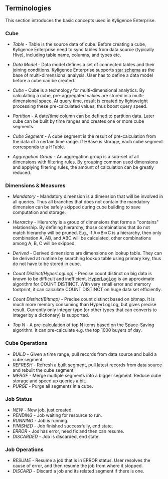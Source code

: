 ## Terminologies

This section introduces the basic concepts used in Kyligence Enterprise.

### Cube
* _Table_ - Table is the source data of cube. Before creating a cube, Kyligence Enterprise need to sync tables from data source (typically Hive), including table name, columns, and types etc.

* _Data Model_ - Data model defines a set of connected tables and their joining conditions. Kyligence Enterprise supports [star schema](https://en.wikipedia.org/wiki/Star_schema) as the base of multi-dimensional analysis. User has to define a data model before a cube can be created.

* _Cube_ - Cube is a technology for multi-dimensional analytics. By calculating a cube, pre-aggregated values are stored in a multi-dimensional space. At query time, result is created by lightweight processing these pre-calculated values, thus boost query speed. 

* _Partition_ - A date/time column can be defined to partition data. Later cube can be built by time ranges and creates one or more cube segments.

* _Cube Segment_ - A cube segment is the result of pre-calculation from the data of a certain time range. If HBase is storage, each cube segment corresponds to a HTable.

* _Aggregation Group_ - An aggregation group is a sub-set of all dimensions with filtering rules. By grouping common used dimensions and applying filtering rules, the amount of calculation can be greatly reduced. 

### Dimensions & Measures
* _Mandatory_ - Mandatory dimension is a dimension that will be involved in all queries. Thus all branches that does not contain the mandatory dimension can be safely skipped during cube building to save computation and storage.

* _Hierarchy_ - Hierarchy is a group of dimensions that forms a "contains" relationship. By defining hierarchy, those combinations that do not match hierarchy will be pruned. E.g., if A=>B=>C is a hierarchy, then only combination A, AB, and ABC will be calculated, other combinations among A, B, C will be skipped.

* _Derived_ - Derived dimensions are dimensions on lookup table. They can be derived at runtime by searching lookup table using primary key, thus do not have to be stored in cube.

* _Count Distinct(HyperLogLog)_ - Precise count distinct on big data is known to be difficult and inefficient. [HyperLogLog](https://en.wikipedia.org/wiki/HyperLogLog) is an approximate algorithm for COUNT DISTINCT. With very small error and memory footprint, it can calculate COUNT DISTINCT on huge data set efficiently.

* _Count Distinct(Bitmap)_ - Precise count distinct based on bitmap. It is much more memory consuming than HyperLogLog, but gives precise result. Currently only integer type (or other types that can converts to integer by a dictionary) is supported.

* _Top N_ - A pre-calculation of top N items based on the Space-Saving algorithm. It can pre-calculate e.g. the top 1000 buyers of day.

### Cube Operations
* _BUILD_ - Given a time range, pull records from data source and build a cube segment.
* _REFRESH_ - Refresh a built segment, pull latest records from data source and rebuilt the cube segment.
* _MERGE_ - Merge multiple segments into a bigger segment. Reduce cube storage and speed up queries a bit. 
* _PURGE_ - Purge all segments in a cube.

### Job Status
* *NEW* - New job, just created.
* _PENDING_ - Job waiting for resource to run.
* _RUNNING_ - Job is running.
* _FINISHED_ - Job finished successfully, end state.
* _ERROR_ - Jos has error, need fix and then can resume.
* _DISCARDED_ - Job is discarded, end state.

### Job Operations
* _RESUME_ - Resume a job that is in ERROR status. User resolves the cause of error, and then resume the job from where it stopped.
* _DISCARD_ - Discard a job and its related segment if there is one.

